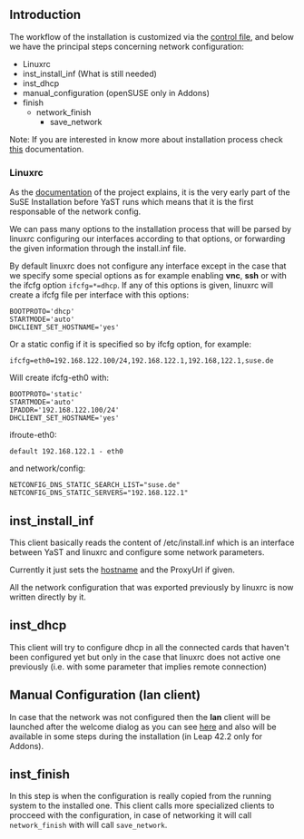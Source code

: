 ## Introduction

The workflow of the installation is customized via the [control
file](https://github.com/yast/yast-installation/blob/master/doc/control-file.md), 
and below we have the principal steps concerning network configuration:

  - Linuxrc
  - inst_install_inf (What is still needed)
  - inst_dhcp
  - manual_configuration (openSUSE only in Addons)
  - finish 
    - network_finish
      - save_network

Note: If you are interested in know more about installation process check 
[this](https://github.com/yast/yast-installation/blob/master/doc/installation_overview.md) 
documentation.

### Linuxrc 

As the [documentation](https://github.com/openSUSE/linuxrc) of the project 
explains, it is the very early part of the SuSE Installation before YaST runs
which means that it is the first responsable of the network config.

We can pass many options to the installation process that will be parsed by
linuxrc configuring our interfaces according to that options, or forwarding
the given information through the install.inf file.

By default linuxrc does not configure any interface except in the case that we
specify some special options as for example enabling **vnc**, **ssh** or
with the ifcfg option `ifcfg=*=dhcp`. If any of this options is given, linuxrc
will create a ifcfg file per interface with this options:

```
BOOTPROTO='dhcp'
STARTMODE='auto'
DHCLIENT_SET_HOSTNAME='yes'
```

Or a static config if it is specified so by ifcfg option, for example:

```
ifcfg=eth0=192.168.122.100/24,192.168.122.1,192.168,122.1,suse.de
```

Will create ifcfg-eth0 with:
```
BOOTPROTO='static'
STARTMODE='auto'
IPADDR='192.168.122.100/24'
DHCLIENT_SET_HOSTNAME='yes'
```

ifroute-eth0:
```
default 192.168.122.1 - eth0
```

and network/config:
```
NETCONFIG_DNS_STATIC_SEARCH_LIST="suse.de"
NETCONFIG_DNS_STATIC_SERVERS="192.168.122.1"
```


## inst_install_inf

This client basically reads the content of /etc/install.inf which is an
interface between YaST and linuxrc and configure some network parameters.

Currently it just sets the
[hostname](https://github.com/openSUSE/linuxrc/blob/master/linuxrc_hostname.md) 
and the ProxyUrl if given. 

All the network configuration that was exported previously by linuxrc is now 
written directly by it.

## inst_dhcp

This client will try to configure dhcp in all the connected cards that haven't 
been configured yet but only in the case that linuxrc does not active one
previously (i.e. with some parameter that implies remote connection)

## Manual Configuration (lan client)

In case that the network was not configured then the **lan** client will be
launched after the welcome dialog as you can see
[here](https://www.suse.com/documentation/sled-12/singlehtml/book_sle_deployment/book_sle_deployment.html#sec.i.yast2.network) 
and also will be available in some steps during the installation (in Leap 42.2 
only for Addons).

## inst_finish

In this step is when the configuration is really copied from the running
system to the installed one. This client calls more specialized clients to
procceed with the configuration, in case of networking it will call
`network_finish` with will call `save_network`.

